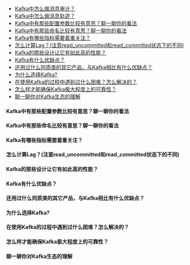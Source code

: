 <!-- TOC -->

- [Kafka中怎么做消息审计？](#kafka中怎么做消息审计)
- [Kafka中怎么做消息轨迹？](#kafka中怎么做消息轨迹)
- [Kafka中有那些配置参数比较有意思？聊一聊你的看法](#kafka中有那些配置参数比较有意思聊一聊你的看法)
- [Kafka中有那些命名比较有意思？聊一聊你的看法](#kafka中有那些命名比较有意思聊一聊你的看法)
- [Kafka有哪些指标需要着重关注？](#kafka有哪些指标需要着重关注)
- [怎么计算Lag？(注意read_uncommitted和read_committed状态下的不同)](#怎么计算lag注意read_uncommitted和read_committed状态下的不同)
- [Kafka的那些设计让它有如此高的性能？](#kafka的那些设计让它有如此高的性能)
- [Kafka有什么优缺点？](#kafka有什么优缺点)
- [还用过什么同质类的其它产品，与Kafka相比有什么优缺点？](#还用过什么同质类的其它产品与kafka相比有什么优缺点)
- [为什么选择Kafka?](#为什么选择kafka)
- [在使用Kafka的过程中遇到过什么困难？怎么解决的？](#在使用kafka的过程中遇到过什么困难怎么解决的)
- [怎么样才能确保Kafka极大程度上的可靠性？](#怎么样才能确保kafka极大程度上的可靠性)
- [聊一聊你对Kafka生态的理解](#聊一聊你对kafka生态的理解)

<!-- /TOC -->

#### Kafka中有那些配置参数比较有意思？聊一聊你的看法
#### Kafka中有那些命名比较有意思？聊一聊你的看法
#### Kafka有哪些指标需要着重关注？
#### 怎么计算Lag？(注意read_uncommitted和read_committed状态下的不同)
#### Kafka的那些设计让它有如此高的性能？
#### Kafka有什么优缺点？
#### 还用过什么同质类的其它产品，与Kafka相比有什么优缺点？
#### 为什么选择Kafka?
#### 在使用Kafka的过程中遇到过什么困难？怎么解决的？
#### 怎么样才能确保Kafka极大程度上的可靠性？
#### 聊一聊你对Kafka生态的理解